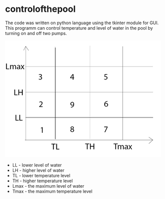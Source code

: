 # controlofthepool
The code was written on python language using the tkinter module for GUI. 
This programm can control temperature and level of water in the pool by turning on and off two pumps.

![zones of pool](https://github.com/viramayne/controlofthepool/blob/master/zonesofpool.png)
* LL - lower level of water
* LH - higher level of water
* TL - lower temperature level
* TH - higher temperature level
* Lmax - the maximum level of water
* Tmax - the maximum temperature level
